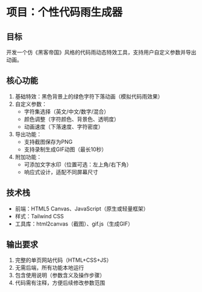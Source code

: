 # 项目：个性代码雨生成器

## 目标

开发一个仿《黑客帝国》风格的代码雨动态特效工具，支持用户自定义参数并导出动画。

## 核心功能

1. 基础特效：黑色背景上的绿色字符下落动画（模拟代码雨效果）
2. 自定义参数：
   - 字符集选择（英文/中文/数字/混合）
   - 颜色调整（字符颜色、背景色、透明度）
   - 动画速度（下落速度、字符密度）
3. 导出功能：
   - 支持截图保存为PNG
   - 支持录制生成GIF动图（最长10秒）
4. 附加功能：
   - 可添加文字水印（位置可选：左上角/右下角）
   - 响应式设计，适配不同屏幕尺寸

## 技术栈

- 前端：HTML5 Canvas、JavaScript（原生或轻量框架）
- 样式：Tailwind CSS
- 工具库：html2canvas（截图）、gif.js（生成GIF）

## 输出要求

1. 完整的单页网站代码（HTML+CSS+JS）
2. 无需后端，所有功能本地运行
3. 包含使用说明（参数含义及操作步骤）
4. 代码需有注释，方便后续修改参数范围
